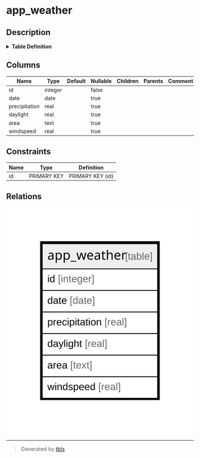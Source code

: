 # app_weather

## Description

<details>
<summary><strong>Table Definition</strong></summary>

```sql
CREATE TABLE "app_weather" ("id" integer NOT NULL PRIMARY KEY AUTOINCREMENT, "date" date NULL, "precipitation" real NULL, "daylight" real NULL, "area" text NULL, "windspeed" real NULL)
```

</details>

## Columns

| Name | Type | Default | Nullable | Children | Parents | Comment |
| ---- | ---- | ------- | -------- | -------- | ------- | ------- |
| id | integer |  | false |  |  |  |
| date | date |  | true |  |  |  |
| precipitation | real |  | true |  |  |  |
| daylight | real |  | true |  |  |  |
| area | text |  | true |  |  |  |
| windspeed | real |  | true |  |  |  |

## Constraints

| Name | Type | Definition |
| ---- | ---- | ---------- |
| id | PRIMARY KEY | PRIMARY KEY (id) |

## Relations

![er](app_weather.svg)

---

> Generated by [tbls](https://github.com/k1LoW/tbls)

